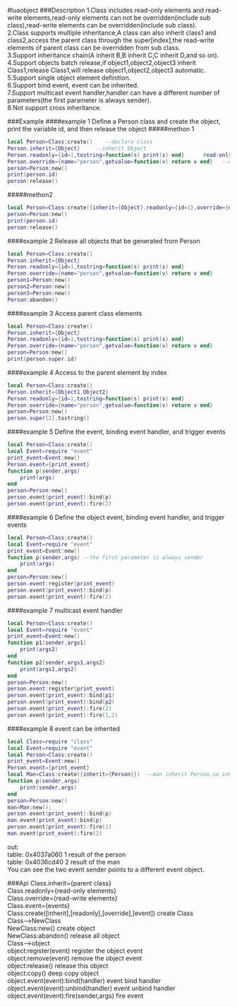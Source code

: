 #luaobject
###Description
1.Class includes  read-only elements and read-write elements,read-only elements can not be overridden(include sub class),read-write elements can be overridden(include sub class).<br>
2.Class supports multiple inheritance,A class can also inherit class1 and class2,access the parent class through the super[index],the read-write elements of parent class can be overridden from  sub class.<br>
3.Support inheritance chain(A inherit B,B inherit C,C inherit D,and so on).<br>
4.Support objects batch release,if object1,object2,object3 inherit Class1,release Class1,will release object1,object2,object3 automatic.<br>
5.Support single object element definition.<br>
6.Support bind event, event can be inherited.<br>
7.Support multicast event handler,handler can have a different number of parameters(the first parameter is always sender).<br>
8.Not support cross inheritance.<br>

###Example
####example 1
Define a Person class and create the object, print the variable id, and then release the object
#####methon 1
```lua
local Person=Class:create()    --declara class
Person.inherit={Object}     --inherit Object
Person.readonly={id=1,tostring=function(s) print(s) end}      read-only element,can not be override,can be inherited
Person.override={name="person",getvalue=function(v) return v end}   --can be override,can be inherited
person=Person:new()
print(person.id)
person:release()
```
#####methon2
```lua
local Person=Class:create({inherit={Object},readonly={id=1},override={name="person"}})
person=Person:new()
print(person.id)
person:release()
```
####example 2
Release all objects that be generated from Person
```lua
local Person=Class:create()
Person.inherit={Object}
Person.readonly={id=1,tostring=function(s) print(s) end}
Person.override={name="person",getvalue=function(v) return v end}
person1=Person:new()
person2=Person:new()
person3=Person:new()
Person:abandon()
```
####example 3
Access parent class elements
```lua
local Person=Class:create()
Person.inherit={Object}
Person.readonly={id=1,tostring=function(s) print(s) end}
Person.override={name="person",getvalue=function(v) return v end}
person=Person:new()
print(person.super.id) 
```
####example 4
Access to the parent element by index
```lua
local Person=Class:create()
Person.inherit={Object1,Object2}
Person.readonly={id=1,tostring=function(s) print(s) end}
Person.override={name="person",getvalue=function(v) return v end}
person=Person:new()
person.super[2].tostring()
```
####example 5
Define the event, binding event handler, and trigger events
```lua
local Person=Class:create()
local Event=require "event"
print_event=Event:new()
Person.event={print_event}
function p(sender,args) 
    print(args) 
end
person=Person:new()
person.event(print_event):bind(p)
person.event(print_event):fire(2)
```
####example 6
Define the object event, binding event handler, and trigger events
```lua
local Person=Class:create()
local Event=require "event"
print_event=Event:new()
function p(sender,args) --the first parameter is always sender
    print(args) 
end
person=Person:new()
person.event:register(print_event)
person.event(print_event):bind(p)
person.event(print_event):fire(2)
```
####example 7
multicast event handler
```lua
local Person=Class:create()
local Event=require "event"
print_event=Event:new()
function p1(sender,args1) 
    print(args2) 
end
function p2(sender,args1,args2) 
    print(args1,args2) 
end
person=Person:new()
person.event:register(print_event)
person.event(print_event):bind(p1)
person.event(print_event):bind(p2)
person.event(print_event):fire(2)
person.event(print_event):fire(1,2)
```
####example 8
event can be inherited
```lua
local Class=require "class"
local Event=require "event"
local Person=Class:create()
print_event=Event:new()
Person.event={print_event}
local Man=Class:create({inherit={Person}})	--man inherit Person,so inherit print_event
function p(sender,args) 
    print(sender,args) 
end
person=Person:new()
man=Man:new();
person.event(print_event):bind(p)
man.event(print_event):bind(p)
person.event(print_event):fire(1)
man.event(print_event):fire(2)
```
out:<br>
table: 0x4037a060	1	result of the person<br>
table: 0x4036cd40	2	result of the man<br>
You can see the two event sender points to a different event object.<br>

###Api
Class.inherit={parent class}<br>
Class.readonly={read-only elements}<br>
Class.override={read-write elements}<br>
Class.event={events} <br>
Class:create([inherit],[readonly],[override],[event])	create Class<br>
Class-->NewClass<br>
NewClass:new()	create object<br>
NewClass:abandon()	release all object<br>
Class-->object<br>
object:register(event)	register the object event<br>
object:remove(event)	remove the object event<br>
object:release()	release this object<br>
object:copy()	deep copy object<br>
object.event(event):bind(handler)	event bind handler<br>
object.event(event):unbind(handler)	event unbind handler<br>
object.event(event):fire(sender,args)	fire event<br>

